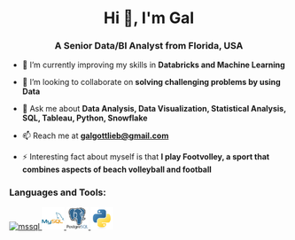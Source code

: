 
<h1 align="center">Hi 👋, I'm Gal</h1>
<h3 align="center">A Senior Data/BI Analyst from Florida, USA</h3>


- 🌱 I’m currently improving my skills in **Databricks and Machine Learning**

- 👯 I’m looking to collaborate on **solving challenging problems by using Data**

- 💬 Ask me about **Data Analysis, Data Visualization, Statistical Analysis, SQL, Tableau, Python, Snowflake**

- 📫 Reach me at  **galgottlieb@gmail.com**

- ⚡ Interesting fact about myself is that **I play Footvolley, a sport that combines aspects of beach volleyball and football**


<h3 align="left">Languages and Tools:</h3>
<p align="left"> <a href="https://www.microsoft.com/en-us/sql-server" target="_blank" rel="noreferrer"> <img src="https://www.svgrepo.com/show/303229/microsoft-sql-server-logo.svg" alt="mssql" width="40" height="40"/> </a> <a href="https://www.mysql.com/" target="_blank" rel="noreferrer"> <img src="https://raw.githubusercontent.com/devicons/devicon/master/icons/mysql/mysql-original-wordmark.svg" alt="mysql" width="40" height="40"/> </a> <a href="https://www.postgresql.org" target="_blank" rel="noreferrer"> <img src="https://raw.githubusercontent.com/devicons/devicon/master/icons/postgresql/postgresql-original-wordmark.svg" alt="postgresql" width="40" height="40"/> </a> <a href="https://www.python.org" target="_blank" rel="noreferrer"> <img src="https://raw.githubusercontent.com/devicons/devicon/master/icons/python/python-original.svg" alt="python" width="40" height="40"/></p>

